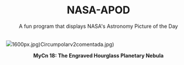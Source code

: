 <div align="center">
  <h1>
    NASA-APOD
  </h1>
</div>
  
<div align="center">
  A fun program that displays NASA's Astronomy Picture of the Day
</div>

<br>

![](https://apod.nasa.gov/apod/image/2310/Hourglass_HubblePathak_1080.jpg)1600px.jpg)Circumpolarv2comentada.jpg)

<p align = "center">
  <b>MyCn 18: The Engraved Hourglass Planetary Nebula</b>
</p>
